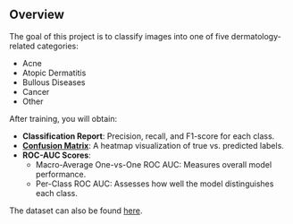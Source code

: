 ## Overview

The goal of this project is to classify images into one of five dermatology-related categories:

- Acne
- Atopic Dermatitis
- Bullous Diseases
- Cancer
- Other

After training, you will obtain:

- **Classification Report**: Precision, recall, and F1-score for each class.
- **[Confusion Matrix](confusion_matrix.png)**: A heatmap visualization of true vs. predicted labels.
- **ROC-AUC Scores**:
  -  Macro-Average One-vs-One ROC AUC: Measures overall model performance.
   - Per-Class ROC AUC: Assesses how well the model distinguishes each class.
 
The dataset can also be found [here](https://drive.google.com/drive/folders/1TbnvkcR24TW2DZGzlPyPJZlPB0at73js?usp=sharing).
